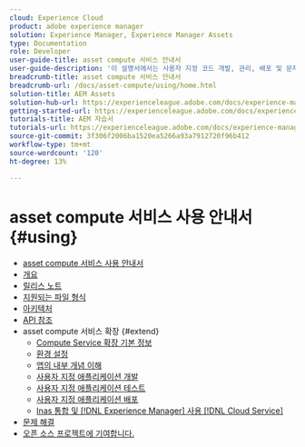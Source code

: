 ```yaml
---
cloud: Experience Cloud
product: adobe experience manager
solution: Experience Manager, Experience Manager Assets
type: Documentation
role: Developer
user-guide-title: asset compute 서비스 안내서
user-guide-description: '이 설명서에서는 사용자 지정 코드 개발, 관리, 배포 및 문제 해결 방법과 같은 작업을 다룹니다. [!DNL Asset Compute Service] '
breadcrumb-title: asset compute 서비스 안내서
breadcrumb-url: /docs/asset-compute/using/home.html
solution-title: AEM Assets
solution-hub-url: https://experienceleague.adobe.com/docs/experience-manager-cloud-service/assets/home.html
getting-started-url: https://experienceleague.adobe.com/docs/experience-manager-cloud-service/assets/asset-microservices-overview.html
tutorials-title: AEM 자습서
tutorials-url: https://experienceleague.adobe.com/docs/experience-manager-learn/assets/overview.html
source-git-commit: 3f306f2006ba1520ea5266a93a7912720f96b412
workflow-type: tm+mt
source-wordcount: '120'
ht-degree: 13%

---
```



# asset compute 서비스 사용 안내서 {#using}

+ [asset compute 서비스 사용 안내서](home.md)
+ [개요](introduction.md)
+ [릴리스 노트](release-notes.md)
+ [지원되는 파일 형식](https://experienceleague.adobe.com/docs/experience-manager-cloud-service/assets/file-format-support.html)
+ [아키텍처](architecture.md)
+ [API 참조](api.md)
+ asset compute 서비스 확장 {#extend}
   + [Compute Service 확장 기본 정보](understand-extensibility.md)
   + [환경 설정](setup-environment.md)
   + [앱의 내부 개념 이해](custom-application-internals.md)
   + [사용자 지정 애플리케이션 개발](develop-custom-application.md)
   + [사용자 지정 애플리케이션 테스트](test-custom-application.md)
   + [사용자 지정 애플리케이션 배포](deploy-custom-application.md)
   + [Inas 통합 및  [!DNL Experience Manager] 사용 [!DNL Cloud Service]](https://experienceleague.adobe.com/docs/experience-manager-cloud-service/assets/asset-microservices-overview.html)
+ [문제 해결](troubleshooting.md)
+ [오픈 소스 프로젝트에 기여합니다.](contribute-to-compute-service.md)
